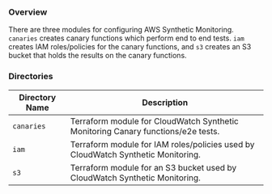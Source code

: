 ### Overview

There are three modules for configuring AWS Synthetic Monitoring.  `canaries` creates canary functions which perform 
end to end tests.  `iam` creates IAM roles/policies for the canary functions, and `s3` creates an S3 bucket that holds 
the results on the canary functions.

### Directories

| Directory Name    | Description                                                                        |
|-------------------|------------------------------------------------------------------------------------|
| `canaries`        | Terraform module for CloudWatch Synthetic Monitoring Canary functions/e2e tests.   |
| `iam`             | Terraform module for IAM roles/policies used by CloudWatch Synthetic Monitoring.   |
| `s3`              | Terraform module for an S3 bucket used by CloudWatch Synthetic Monitoring.         |
